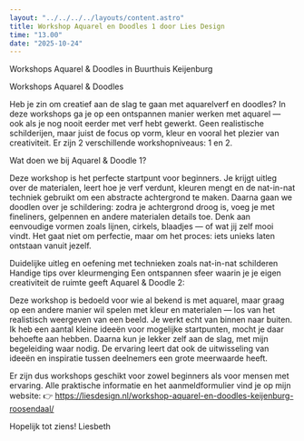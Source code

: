 ```yaml
---
layout: "../../../../layouts/content.astro"
title: Workshop Aquarel en Doodles 1 door Lies Design
time: "13.00"
date: "2025-10-24"
---
```


Workshops Aquarel & Doodles in Buurthuis Keijenburg

Workshops Aquarel & Doodles

Heb je zin om creatief aan de slag te gaan met aquarelverf en doodles? In deze workshops ga je op een ontspannen manier werken met aquarel — ook als je nog nooit eerder met verf hebt gewerkt. Geen realistische schilderijen, maar juist de focus op vorm, kleur en vooral het plezier van creativiteit.
Er zijn 2 verschillende workshopniveaus: 1 en 2.

Wat doen we bij Aquarel & Doodle 1?

Deze workshop is het perfecte startpunt voor beginners. Je krijgt uitleg over de materialen, leert hoe je verf verdunt, kleuren mengt en de nat-in-nat techniek gebruikt om een abstracte achtergrond te maken. Daarna gaan we doodlen over je schildering: zodra je achtergrond droog is, voeg je met fineliners, gelpennen en andere materialen details toe. Denk aan eenvoudige vormen zoals lijnen, cirkels, blaadjes — of wat jij zelf mooi vindt. Het gaat niet om perfectie, maar om het proces: iets unieks laten ontstaan vanuit jezelf.

Duidelijke uitleg en oefening met technieken zoals nat-in-nat schilderen
Handige tips over kleurmenging
Een ontspannen sfeer waarin je je eigen creativiteit de ruimte geeft
Aquarel & Doodle 2:

Deze workshop is bedoeld voor wie al bekend is met aquarel, maar graag op een andere manier wil spelen met kleur en materialen — los van het realistisch weergeven van een beeld. Je werkt echt van binnen naar buiten.
Ik heb een aantal kleine ideeën voor mogelijke startpunten, mocht je daar behoefte aan hebben. Daarna kun je lekker zelf aan de slag, met mijn begeleiding waar nodig. De ervaring leert dat ook de uitwisseling van ideeën en inspiratie tussen deelnemers een grote meerwaarde heeft.

Er zijn dus workshops geschikt voor zowel beginners als voor mensen met ervaring.
Alle praktische informatie en het aanmeldformulier vind je op mijn website:
👉 https://liesdesign.nl/workshop-aquarel-en-doodles-keijenburg-roosendaal/

Hopelijk tot ziens!
Liesbeth

